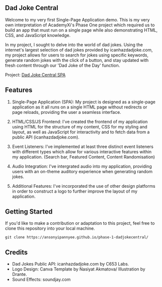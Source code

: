 ## Dad Joke Central

Welcome to my very first Single-Page Application demo. 
This is my very own interpretation of AcademyXi's Phase One project which required us to build an app that must run on a single page while also demonstrating HTML, CSS, and JavaScript knowledge. 

In my project, I sought to delve into the world of dad jokes. Using the internet's largest selection of dad jokes provided by icanhazdadjoke.com, my project allows for users to search for jokes using specific keywords, generate random jokes with the click of a button, and stay updated with fresh content through our 'Dad Joke of the Day' function.

Project: [Dad Joke Central SPA](https://ansonyipannyee.github.io/phase-1-dadjokecentral/)

## Features
1. Single-Page Application (SPA): 
My project is designed as a single-page application as it all runs on a single HTML page without redirects or page reloads, providing the user a seamless interface.

2. HTML/CSS/JS Frontend: 
I've created the frontend of my application using HTML for the structure of my content, CSS for my styling and layout, as well as JavaScript for interactivity and to fetch data from a public API (icanhazdadjoke.com).

3. Event Listeners:
I've implemented at least three distinct event listeners with different types which allow for various interactive features within my application. (Search bar, Featured Content, Content Randomisation)

4. Audio Integration:
I've intergrated audio into my application, providing users with an on-theme auditory experience when generating random jokes.

5. Additional Features:
I've incorporated the use of other design platforms in order to construct a logo to further improve the layout of my application.

## Getting Started 
If you'd like to make a contribution or adaptation to this project, feel free to clone this repository into your local machine.

```
git clone https://ansonyipannyee.github.io/phase-1-dadjokecentral/
```


## Credits
* Dad Jokes Public API: icanhazdadjoke.com by C653 Labs.
* Logo Design: Canva Template by Nasiyat Akmatova/ Illustration by Drante.
* Sound Effects: soundjay.com


